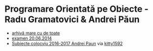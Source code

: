# Programare Orientată pe Obiecte - Radu Gramatovici & Andrei Păun

- [arhivă mare cu de toate](https://www.dropbox.com/sh/g55adjmyniam6yl/AAA4qQBEego9nSTm1stAKevla?dl=0)
- [examen 20.06.2014](https://www.dropbox.com/s/oi998db6q2bnbzq/Examen%20POO%2020.06.2014.zip?dl=0)
- [Subiecte colocviu 2016-2017 Andrei Paun](https://drive.google.com/drive/u/0/folders/0Bx7Xl3-g3yZ-NUJwTWNoLUsxMXc) via [kitty1592](https://github.com/kitty1592)

